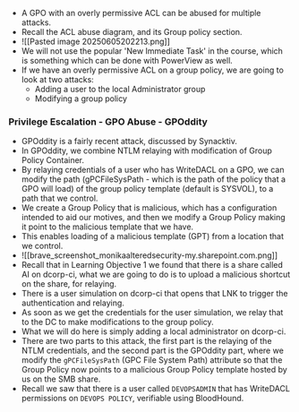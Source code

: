 - A GPO with an overly permissive ACL can be abused for multiple attacks.
- Recall the ACL abuse diagram, and its Group policy section.
- ![[Pasted image 20250605202213.png]]
- We will not use the popular 'New Immediate Task' in the course, which is something which can be done with PowerView as well.
- If we have an overly permissive ACL on a group policy, we are going to look at two attacks:
	- Adding a user to the local Administrator group
	- Modifying a group policy

### Privilege Escalation - GPO Abuse - GPOddity
- GPOddity is a fairly recent attack, discussed by Synacktiv.
- In GPOddity, we combine NTLM relaying with modification of Group Policy Container.
- By relaying credentials of a user who has WriteDACL on a GPO, we can modify the path (gPCFileSysPath - which is the path of the policy that a GPO will load) of the group policy template (default is SYSVOL), to a path that we control.
- We create a Group Policy that is malicious, which has a configuration intended to aid our motives, and then we modify a Group Policy making it point to the malicious template that we have.
- This enables loading of a malicious template (GPT) from a location that we control.
- ![[brave_screenshot_monikaalteredsecurity-my.sharepoint.com.png]]
- Recall that in Learning Objective 1 we found that there is a share called AI on dcorp-ci, what we are going to do is to upload a malicious shortcut on the share, for relaying.
- There is a user simulation on dcorp-ci that opens that LNK to trigger the authentication and relaying.
- As soon as we get the credentials for the user simulation, we relay that to the DC to make modifications to the group policy.
- What we will do here is simply adding a local administrator on dcorp-ci.
- There are two parts to this attack, the first part is the relaying of the NTLM credentials, and the second part is the GPOddity part, where we modify the `gPCFileSysPath` (GPC File System Path) attribute so that the Group Policy now points to a malicious Group Policy template hosted by us on the SMB share.
- Recall we saw that there is a user called `DEVOPSADMIN` that has WriteDACL permissions on `DEVOPS POLICY`, verifiable using BloodHound.